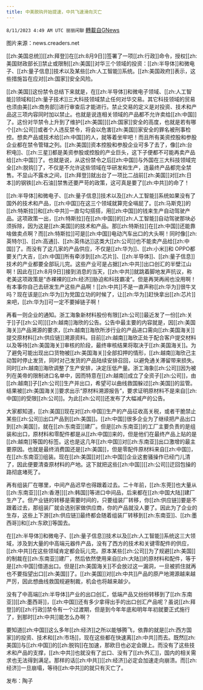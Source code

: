 ```yaml
---
title: 中美脱钩开始提速，中共飞速滑向灭亡
---
```

`8/11/2023 4:49 AM UTC 丽丽闲聊` [轉載自GNews](https://gnews.org/articles/1544523)

图片来源：news.creaders.net  

[[zh:美国总统]][[zh:拜登]]在[[zh:8月9日]]签署了一项[[zh:行政]]命令，授权[[zh:美国财政部长]]禁止或限制[[zh:美国]]对华三个领域的投资：[[zh:半导体]]和微电子、[[zh:量子信息]]技术以及某些[[zh:人工智能]]系统。[[zh:美国政府]]表示，这些措施旨在应对[[zh:国家]]安全风险。  

[[zh:美国]]这份禁令总结下来就是，在[[zh:半导体]]和微电子领域、[[zh:人工智能]]领域和[[zh:量子技术]]三大科技领域禁止任何对华交易。其它科技领域的贸易也须由美[[zh:商务部]]进行审查后才能进行。禁止交易的定义是对投资、技术和产品这三项内容同时加以禁止。也就是说连相关领域的产品都不允许卖给[[zh:中国]]了。这份对华禁令上升到了维护[[zh:美国]][[zh:国家]]安全的高度，也就是若有哪个[[zh:公司]]或者个人违反禁令，将会以危害[[zh:美国]]家安全的罪名被刑事检控。想卖产品或技术给[[zh:中国]]的人，就等着坐牢吧！而且所有美资控股和参股企业都在禁令管辖之列。[[zh:美国]]资本控股和参股企业可多了去了，像[[zh:台积电]]、[[zh:三星]]都是美资参股或控股的产业巨头，这下子便都不可能再卖产品给[[zh:中国]]了。也就是说，从这份禁令之后[[zh:中国]]与外国在三大科技领域完全[[zh:脱钩]]了，不仅是不允许这些领域在华研发和生产，连最终产品都完全禁售。不显山不露水之间，[[zh:拜登]]就出台了一项比二战前[[zh:美国]]对[[zh:日本]]的钢铁[[zh:石油]]禁售还要严苛的政策，这可真是要了[[zh:中共]]的命了！  

[[zh:半导体]]和微电子、[[zh:量子信息]]技术以及[[zh:人工智能]]系统如果没有了国外的技术和产品，[[zh:中国]]在这三个领域就算完全嗝屁了。[[zh:马斯克]]的[[zh:特斯拉]]和[[zh:中共]]一直勾勾搭搭，用[[zh:中国]]的钱来生产自动驾驶产品。这项政策一出，[[zh:特斯拉]]在[[zh:中国]]的[[zh:人工智能]]自动驾驶那块必须拆除，因为这是[[zh:美国]]的技术和产品。那[[zh:特斯拉]]在[[zh:中国]]还能靠啥做卖点啊？而[[zh:特斯拉]]可是[[zh:中国]]电动汽车出口的大头啊！同时像[[zh:英特尔]]、[[zh:高通]]、[[zh:英伟达]]这类大[[zh:公司]]也不能卖产品给[[zh:中国]]了。而没有了这几家的产品供应，不仅是[[zh:华为]]、[[zh:小米]]和 OPPO都要关门大吉，[[zh:中国]]所有牵涉到[[zh:芯片]]、[[zh:半导体]]、[[zh:量子信息]]技术的产业都要全部玩儿完。这些产业可是占据[[zh:中共]]出口创汇的半壁江山啊！因此在[[zh:8月9日]]接到消息的当天，[[zh:中共]]就跳着脚地发声抗议，称老美这项政策是“赤裸裸的[[zh:经济]]胁迫和科技霸凌”。但是再哭再闹也没用啊！有本事你自己去研发生产这些产品啊！[[zh:中共]]不是一直声称[[zh:华为]]很牛叉吗？现在该是[[zh:华为]]为党国立功的时候了，让[[zh:华为]]赶快拿出[[zh:芯片]]来吧，[[zh:华为]]可一定不要掉链子啊！  

再看一则企业的通知。浙工海象新材料股份有限[[zh:公司]]最近发了一份[[zh:关于]]子[[zh:公司]][[zh:越南]]海欣的公告。公告中最主要的内容就是，因[[zh:美国海关]]产品溯源的要求，[[zh:越南]]海欣所涉行业的产品进口需向[[zh:美国海关]]提交原材料[[zh:供应链]]溯源资料。目前[[zh:越南]]海欣正处于配合客户提交材料以及等待[[zh:美国海关]]审核的阶段，最终审核结果将取决于[[zh:美国海关]]。为了避免可能出现出口货物被[[zh:美国海关]]全部扣押的情形，[[zh:越南]]海欣己主动暂时停止发货，同时对己发货的产品陆续安排召回，以避免通关滞留带来损失。同时[[zh:越南]]海欣调整了生产安排，决定压低产量。浙工海象[[zh:公司]]因为被列在美帝的限制进口名单中，因而特意在[[zh:越南]]成立了全资子[[zh:公司]]，由[[zh:越南]]子[[zh:公司]]生产并出口，希望可以曲线救国躲过[[zh:美国]]的监管。结果被[[zh:美国海关]]要求出示“原材料溯源报告”，要求证明原材料不是来自[[zh:中国]]的受限[[zh:公司]]。为此[[zh:公司]]还发布了大幅减产的公告。  

大家都知道，[[zh:美国]]现在对[[zh:中国]]生产的产品征收高关税，或者干脆禁止某些[[zh:公司]]出口产品到[[zh:美国]]。[[zh:中国]]很多企业为了继续把产品出口到[[zh:美国]]，就在[[zh:东南亚]]建厂。但是[[zh:东南亚]]的工厂主要负责的是组装和出口，原材料和零配件都是从[[zh:中国]]来的，但是他们在最终产品上贴的是[[zh:越南]]等国的标签。这也是这几年[[zh:中国]]对[[zh:东南亚]]出口激增的最主要原因。也就是最终消费国还是[[zh:美国]]，但是零配件原材料来自[[zh:中国]]，在[[zh:东南亚]]组装。现在[[zh:美国]]对[[zh:中国]]企业这套骚操作已经门儿清了，因此便要清查原材料的产地。这下就把这些[[zh:中国]][[zh:公司]]迂回包操的路彻底堵死了。  

再有组装厂在哪里，中间产品迟早也得跟着过去。二十年前，[[zh:东莞]]也大量从[[zh:东南亚]][[zh:香港]][[zh:韩国]]等进口中间品，后来都在[[zh:中国大陆]]建厂生产了。但产业链的转移是需要时间的，只要组装厂转移，你[[zh:供应链]]要是不跟着过去，那组装厂就会选别家做供应商，你的产品就没人要了。因此为了企业的生存，这些上下游[[zh:供应链]]最终都会随着组装厂转移到[[zh:东南亚]]、[[zh:墨西哥]]和[[zh:东欧]]等国去。  

在[[zh:半导体]]和微电子、[[zh:量子信息]]技术以及[[zh:人工智能]]系统这三大领域，涉及到大量的中高端元器件产品，没有了西方的技术和关键零配件的供应，[[zh:中共]]在这些领域肯定都会玩儿完。原本某些[[zh:公司]]为了规避[[zh:美国]]的制裁在[[zh:东南亚]]建厂，然后依然使用来自[[zh:大陆]]的原材料和配件，等于是[[zh:中国]]借道出口。但是[[zh:美国海关]]不会放过这一漏洞，一旦被抓住就再也不要指望出口[[zh:美国]]了。[[zh:美国]]对[[zh:中共]]产品的原产地溯源越来越严厉，因此想曲线救国规避制裁，机会也将越来越少。  

没有了中高端[[zh:半导体]]产业的出口创汇，低端产品又纷纷转移到了[[zh:东南亚]][[zh:墨西哥]]，[[zh:中国]]还有多少拿得出手的出口创汇产品呢？虽说[[zh:拜登]]的[[zh:行政]]禁令有一个过渡期，但是到今年年底和明年年初就要正式施行了，到那时[[zh:中共]]能怎么办啊？  

要知道[[zh:中国]]这么多年[[zh:经济]]之所以能够腾飞，依靠的就是[[zh:西方国家]]的投资、技术和[[zh:市场]]，现在这些都在快速离[[zh:中共]]而去。既然[[zh:美国]]与[[zh:中国]]的[[zh:脱钩]]在加速，那欧日也必定会跟上。而没有了这些技术和产品的支撑，[[zh:中共]]也就没有了出口、没有了[[zh:外汇]]，国内的相关需求也无法得到满足。那样的话[[zh:中共]][[zh:经济]]必定会加速走向崩溃。而[[zh:经济]]一旦崩塌，等待[[zh:中共]]的就只有灭亡了。  

发布：陶子

